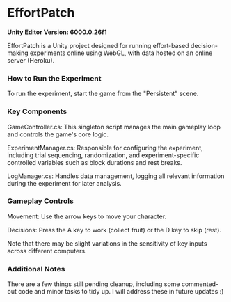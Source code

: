 # EffortPatch
**Unity Editor Version: 6000.0.26f1**

EffortPatch is a Unity project designed for running effort-based decision-making experiments online using WebGL, with data hosted on an online server (Heroku).

### How to Run the Experiment

To run the experiment, start the game from the "Persistent" scene.

### Key Components
GameController.cs: This singleton script manages the main gameplay loop and controls the game's core logic.

ExperimentManager.cs: Responsible for configuring the experiment, including trial sequencing, randomization, and experiment-specific controlled variables such as block durations and rest breaks.

LogManager.cs: Handles data management, logging all relevant information during the experiment for later analysis.

### Gameplay Controls
Movement: Use the arrow keys to move your character.

Decisions: Press the A key to work (collect fruit) or the D key to skip (rest). 

Note that there may be slight variations in the sensitivity of key inputs across different computers.

### Additional Notes
There are a few things still pending cleanup, including some commented-out code and minor tasks to tidy up. I will address these in future updates :)
